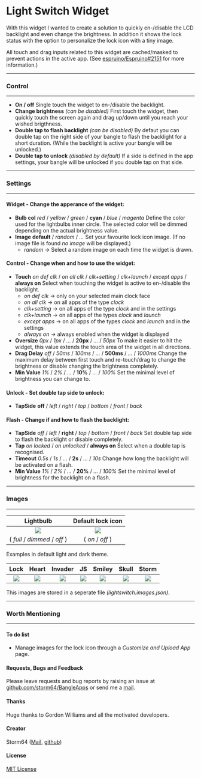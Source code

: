 # Light Switch Widget

With this widget I wanted to create a solution to quickly en-/disable the LCD backlight and even change the brightness.
In addition it shows the lock status with the option to personalize the lock icon with a tiny image.

All touch and drag inputs related to this widget are cached/masked to prevent actions in the active app.
(See [espruino/Espruino#2151](https://github.com/espruino/Espruino/issues/2151) for more information.)

---
### Control
---
* __On / off__
  Single touch the widget to en-/disable the backlight.
* __Change brightness__ _(can be disabled)_
  First touch the widget, then quickly touch the screen again and drag up/down until you reach your wished brigthness.
* __Double tap to flash backlight__ _(can be disabled)_
  By defaut you can double tap on the right side of your bangle to flash the backlight for a short duration.
  (While the backlight is active your bangle will be unlocked.)
* __Double tap to unlock__ _(disabled by default)_
  If a side is defined in the app settings, your bangle will be unlocked if you double tap on that side.

---
### Settings
---
#### Widget - Change the apperance of the widget:
* __Bulb col__
  _red_ / _yellow_ / _green_ / __cyan__ / _blue_ / _magenta_
  Define the color used for the lightbulbs inner circle.
  The selected color will be dimmed depending on the actual brightness value.
* __Image__
  __default__ / _random_ / _..._
  Set your favourite lock icon image. (If no image file is found _no image_ will be displayed.)
    * _random_ -> Select a random image on each time the widget is drawn.

#### Control - Change when and how to use the widget:
* __Touch__
  _on def clk_ / _on all clk_ / _clk+setting_ / _clk+launch_ / _except apps_ / __always on__
  Select when touching the widget is active to en-/disable the backlight.
    * _on def clk_ -> only on your selected main clock face
    * _on all clk_ -> on all apps of the type _clock_
    * _clk+setting_ -> on all apps of the type _clock_ and in the settings
    * _clk+launch_ -> on all apps of the types _clock_ and _launch_
    * _except apps_ -> on all apps of the types _clock_ and _launch_ and in the settings
    * _always on_ -> always enabled when the widget is displayed
* __Oversize__
  _0px_ / _1px_ / _..._ / __20px__ / _..._ / _50px_
  To make it easier to hit the widget, this value extends the touch area of the widget in all directions.
* __Drag Delay__
  _off_ / _50ms_ / _100ms_ / _..._ / __500ms__ / _..._ / _1000ms_
  Change the maximum delay between first touch and re-touch/drag to change the brightness or disable changing the brightness completely.
* __Min Value__
  _1%_ / _2%_ / _..._ / __10%__ / _..._ / _100%_
 Set the minimal level of brightness you can change to.

#### Unlock - Set double tap side to unlock:
* __TapSide__
  __off__ / _left_ / _right_ / _top_ / _bottom_ / _front_ / _back_

#### Flash - Change if and how to flash the backlight:
* __TapSide__
  _off_ / _left_ / __right__ / _top_ / _bottom_ / _front_ / _back_
  Set double tap side to flash the backlight or disable completely.
* __Tap__
  _on locked_ / _on unlocked_ / __always on__
  Select when a double tap is recognised.
* __Timeout__
  _0.5s_ / _1s_ / _..._ / __2s__ / _..._ / _10s_
  Change how long the backlight will be activated on a flash.
* __Min Value__
  _1%_ / _2%_ / _..._ / __20%__ / _..._ / _100%_
  Set the minimal level of brightness for the backlight on a flash.

---
### Images
---

|           Lightbulb           |    Default lock icon    |
|:-----------------------------:|:-----------------------:|
|   ![](images/lightbulb.png)   | ![](images/default.png) |
| ( _full_ / _dimmed_ / _off_ ) |    ( _on_ / _off_ )     |

Examples in default light and dark theme.

| Lock | Heart | Invader | JS | Smiley | Skull | Storm |
|:----:|:-----:|:-------:|:--:|:------:|:-----:|:-----:|
| ![](images/image_lock.png) | ![](images/image_heart.png) | ![](images/image_invader.png) | ![](images/image_js.png) | ![](images/image_smiley.png) | ![](images/image_skull.png) | ![](images/image_storm.png) |

This images are stored in a seperate file _(lightswitch.images.json)_.

---
### Worth Mentioning
---
#### To do list
* Manage images for the lock icon through a _Customize and Upload App_ page.

#### Requests, Bugs and Feedback
Please leave requests and bug reports by raising an issue at [github.com/storm64/BangleApps](https://github.com/storm64/BangleApps) or send me a [mail](mailto:banglejs@storm64.de).

#### Thanks
Huge thanks to Gordon Williams and all the motivated developers.

#### Creator
Storm64 ([Mail](mailto:banglejs@storm64.de), [github](https://github.com/storm64))

#### License
[MIT License](LICENSE)
